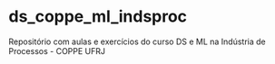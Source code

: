 # ds_coppe_ml_indsproc
Repositório com aulas e exercícios do curso DS e ML na Indústria de Processos - COPPE UFRJ
